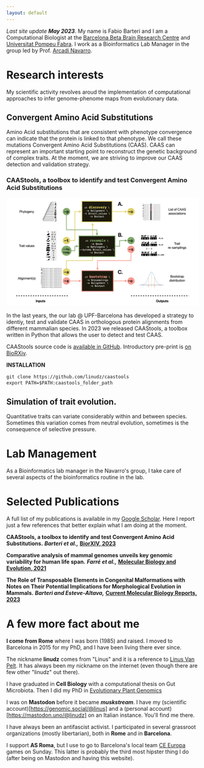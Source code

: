 ```yaml
---
layout: default
---
```


*Last site update **May 2023***. My name is Fabio Barteri and I am a Computational Biologist at the [Barcelona Beta Brain Research Centre](https://www.barcelonabeta.org/en) and [Universitat Pompeu Fabra](https://www.ibe.upf-csic.es/). I work as a Bioinformatics Lab Manager in the group led by Prof. [Arcadi Navarro](https://twitter.com/ArcadiNavarro).

# Research interests
My scientific activity revolves aroud the implementation of computational approaches to infer genome-phenome maps from evolutionary data. 

## Convergent Amino Acid Substitutions
Amino Acid substitutions that are consistent with phenotype convergence can indicate that the protein is linked to that phenotype. We call these mutations Convergent Amino Acid Substitutions (CAAS). CAAS can represent an important starting point to reconstruct the genetic background of complex traits. At the moment, we are striving to improve our CAAS detection and validation strategy.

### CAAStools, a toolbox to identify and test Convergent Amino Acid Substitutions

![CAAStools](assets/img/caastools.jpeg)

In the last years, the our lab @ UPF-Barcelona has developed a strategy to identiy, test and validate CAAS in orthologous protein alignments from different mammalian species. In 2023 we released CAAStools, a toolbox written in Python that allows the user to detect and test CAAS. 

CAAStools source code is [available in GitHub](https://github.com/linudz/caastools). Introductory pre-print is [on BioRXiv](https://www.biorxiv.org/content/10.1101/2022.12.14.520422v2).

**INSTALLATION**
```
git clone https://github.com/linudz/caastools
export PATH=$PATH:caastools_folder_path
```

## Simulation of trait evolution.
Quantitative traits can variate considerably within and between species. Sometimes this variation comes from neutral evolution, sometimes is the consequence of selective pressure.

# Lab Management
As a Bioinformatics lab manager in the Navarro's group, I take care of several aspects of the bioinformatics routine in the lab.

# Selected Publications
A full list of my publications is available in my [Google Scholar](https://scholar.google.com/citations?user=Na2xNecAAAAJ&hl=it). Here I report just a few references that better explain what I am doing at the moment.

**CAAStools, a toolbox to identify and test Convergent Amino Acid Substitutions.** ***Barteri et al.,*** **[BiorXIV, 2023](https://www.biorxiv.org/content/10.1101/2022.12.14.520422v2.abstract)**

**Comparative analysis of mammal genomes unveils key genomic variability for human life span.** ***Farré et al.,*** **[Molecular Biology and Evolution, 2021](https://academic.oup.com/mbe/article/38/11/4948/6326808)**

**The Role of Transposable Elements in Congenital Malformations with Notes on Their Potential Implications for Morphological Evolution in Mammals.** ***Barteri and Esteve-Altava,*** **[ Current Molecular Biology Reports, 2023](https://link.springer.com/article/10.1007/s40610-020-00134-z)**

# A few more fact about me

**I come from Rome** where I was born (1985) and raised. I moved to Barcelona in 2015 for my PhD, and I have been living there ever since.

The nickname **linudz** comes from "Linus" and it is a reference to [Linus Van Pelt](https://it.wikipedia.org/wiki/Linus_van_Pelt). It has always been my nickname on the internet (even though there are few other "linudz" out there).

I have graduated in **Cell Biology** with a computational thesis on Gut Microbiota. Then I did my PhD in [Evolutionary Plant Genomics](https://www.educacion.gob.es/teseo/imprimirFicheroTesis.do?idFichero=BXYF28m1rvo%3D)

I was on **Mastodon** before it became ***muskstream***. I have my (scientific account)[https://genomic.social/@linus] and a (personal account)[https://mastodon.uno/@linudz] on an Italian instance. You'll find me there.

I have always been an antifascist activist. I participated in several grassroot organizations (mostly libertarian), both in **Rome** and in **Barcelona**. 

I support **AS Roma**, but I use to go to Barcelona's local team [CE Europa](https://en.wikipedia.org/wiki/CE_Europa) games on Sunday. This latter is probably the third most hipster thing I do (after being on Mastodon and having this website).